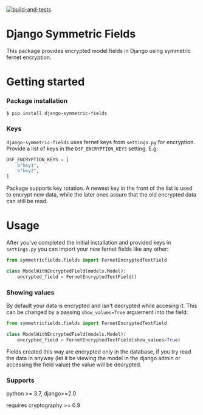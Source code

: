 [![build-and-tests](https://github.com/Szczaleg/django-symmetric-fields/actions/workflows/django.yml/badge.svg)](https://github.com/Szczaleg/django-symmetric-fields/actions/workflows/django.yml)

# Django Symmetric Fields

This package provides encrypted model fields in Django using symmetric fernet encryption.

# Getting started
### Package installation
```shell
$ pip install django-symmetric-fields
```
### Keys
```django-symmetric-fields``` uses fernet keys from ```settings.py``` for encryption. Provide a list of keys in the ```DSF_ENCRYPTION_KEYS``` setting. E.g:

```python
DSF_ENCRYPTION_KEYS = [
    b"key1",
    b"key2",
]
```

Package supports key rotation. A newest key in the front of the list is used to encrypt new data, while the later ones assure that the old encrypted data can still be read.

# Usage

After you've completed the initial installation and provided keys in ```settings.py``` you can import your new fernet fields like any other:

```python
from symmetricfields.fields import FernetEncryptedTextField

class ModelWithEncryptedField(models.Model):
    encrypted_field = FernetEncryptedTextField()
```

### Showing values
By default your data is encrypted and isn't decrypted while accesing it. This can be changed by a passing ```show_values=True``` arguement into the field:

```python
from symmetricfields.fields import FernetEncryptedTextField

class ModelWithEncryptedField(models.Model):
    encrypted_field = FernetEncryptedTextField(show_values=True)
```

Fields created this way are encrypted only in the database, if you try read the data in anyway (let it be viewing the model in the django admin or accessing the field value) the value will be decrypted.


### Supports
python >= 3.7, django>=2.0

requires cryptography >= 0.9